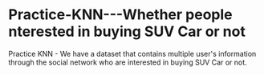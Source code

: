 # Practice-KNN---Whether people nterested in buying SUV Car or not
Practice KNN - We have a dataset that contains multiple user's information through the social network who are interested in buying SUV Car or not.
